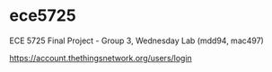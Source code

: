 # ece5725
ECE 5725 Final Project - Group 3, Wednesday Lab (mdd94, mac497)

https://account.thethingsnetwork.org/users/login
